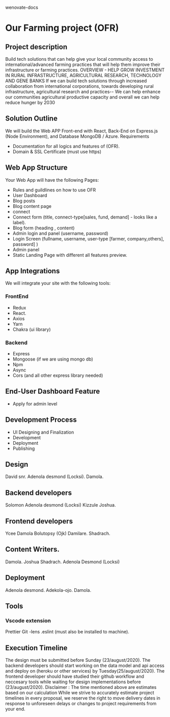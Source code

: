 
 wenovate-docs
 
# Our Farming project (OFR)
## Project description
Build tech solutions that can help give your local community access to international/advanced farming practices that will help them improve their infrastructure or farming practices.
OVERVIEW - HELP GROW INVESTMENT IN RURAL INFRASTRUCTURE, AGRICULTURAL RESEARCH, TECHNOLOGY AND GENE BANKS
If we can build tech solutions through increased collaboration from international corporations, towards developing rural infrastructure, agricultural research and practices-- We can help enhance our communities agricultural productive capacity and overall we can help reduce hunger by 2030
## Solution Outline
We will build the Web APP Front-end with React, Back-End on Express.js
(Node Environment), and Database MongoDB / Azure.
Requirements
- Documentation for all logics and features of (OFR).
- Domain & SSL Certificate (must use https)
## Web App Structure
Your Web App will have the following Pages:
- Rules and guildlines on how to use OFR
- User Dashboard
- Blog posts
- Blog content page
- connect 
- Connect form (title, connect-type[sales, fund, demand] - looks like a label). 
- Blog form (heading , content)
- Admin login and panel (username, password)
- Login Screen (fullname, username, user-type [farmer, company,others], password] )
- Admin panel
- Static Landing Page with different all features preview.

## App Integrations
We will integrate your site with the following tools:
### FrontEnd
- Redux
- React.
- Axios
- Yarn
- Chakra (ui library)
### Backend 
- Express
- Mongoose (if we are using mongo db)
- Npm
- Async
- Cors (and all other express library needed)
## End-User Dashboard Feature
- Apply for admin level
## Development Process
- UI Designing and Finalization
- Development
- Deployment
- Publishing
## Design
David snr.
Adenola desmond (Locksi).
Damola.
## Backend developers
Solomon
Adenola desmond (Locksi)
Kizzule
Joshua.
## Frontend developers
Ycee 
Damola
Bolutopsy (Ojk)
Damilare. 
Shadrach.
## Content Writers.
Damola.
Joshua
Shadrach.
Adenola Desmond (Locksi)
## Deployment
Adenola desmond.
Adekola-ojo.
Damola.
## Tools
### Vscode extension
Prettier
Git -lens
.eslint (must also be installed to machine).
## Execution Timeline
The design must be submitted before Sunday (23/august/2020).
The backend developers should start working on the data model and api access and deploy on (heroku or other services) by Tuesday(25/august/2020).
The frontend developer should have studied their github workflow and neccesary tools while waiting for design implementations before (23/august/2020).
Disclaimer : The time mentioned above are estimates based on our calculation
While we strive to accurately estimate project timelines in every proposal, we reserve the right to move
delivery dates in response to unforeseen delays or changes to project requirements from your
end.
